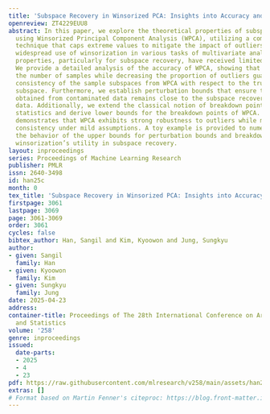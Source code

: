 ```yaml
---
title: 'Subspace Recovery in Winsorized PCA: Insights into Accuracy and Robustness'
openreview: ZT4229EUU8
abstract: In this paper, we explore the theoretical properties of subspace recovery
  using Winsorized Principal Component Analysis (WPCA), utilizing a common data transformation
  technique that caps extreme values to mitigate the impact of outliers. Despite the
  widespread use of winsorization in various tasks of multivariate analysis, its theoretical
  properties, particularly for subspace recovery, have received limited attention.
  We provide a detailed analysis of the accuracy of WPCA, showing that increasing
  the number of samples while decreasing the proportion of outliers guarantees the
  consistency of the sample subspaces from WPCA with respect to the true population
  subspace. Furthermore, we establish perturbation bounds that ensure the WPCA subspace
  obtained from contaminated data remains close to the subspace recovered from pure
  data. Additionally, we extend the classical notion of breakdown points to subspace-valued
  statistics and derive lower bounds for the breakdown points of WPCA. Our analysis
  demonstrates that WPCA exhibits strong robustness to outliers while maintaining
  consistency under mild assumptions. A toy example is provided to numerically illustrate
  the behavior of the upper bounds for perturbation bounds and breakdown points, emphasizing
  winsorization’s utility in subspace recovery.
layout: inproceedings
series: Proceedings of Machine Learning Research
publisher: PMLR
issn: 2640-3498
id: han25c
month: 0
tex_title: 'Subspace Recovery in Winsorized PCA: Insights into Accuracy and Robustness'
firstpage: 3061
lastpage: 3069
page: 3061-3069
order: 3061
cycles: false
bibtex_author: Han, Sangil and Kim, Kyoowon and Jung, Sungkyu
author:
- given: Sangil
  family: Han
- given: Kyoowon
  family: Kim
- given: Sungkyu
  family: Jung
date: 2025-04-23
address:
container-title: Proceedings of The 28th International Conference on Artificial Intelligence
  and Statistics
volume: '258'
genre: inproceedings
issued:
  date-parts:
  - 2025
  - 4
  - 23
pdf: https://raw.githubusercontent.com/mlresearch/v258/main/assets/han25c/han25c.pdf
extras: []
# Format based on Martin Fenner's citeproc: https://blog.front-matter.io/posts/citeproc-yaml-for-bibliographies/
---
```

